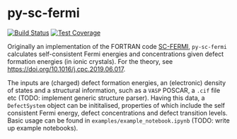 # py-sc-fermi

[![Build Status](https://travis-ci.org/bjmorgan/py-sc-fermi.svg?branch=master)](https://travis-ci.org/bjmorgan/py-sc-fermi)
[![Test Coverage](https://api.codeclimate.com/v1/badges/e2ee22eaa4387f072ce7/test_coverage)](https://codeclimate.com/github/bjmorgan/py-sc-fermi/test_coverage)  

Originally an implementation of the FORTRAN code [SC-FERMI](https://github.com/jbuckeridge/sc-fermi), `py-sc-fermi` calculates self-consistent Fermi energies and concentrations given defect formation energies (in ionic crystals). For the theory, see https://doi.org/10.1016/j.cpc.2019.06.017.   

The inputs are (charged) defect formation energies, an (electronic) density of states and a structural information, such as a `VASP` POSCAR, a `.cif` file etc (TODO: implement generic structure parser). Having this data, a `DefectSystem` object can be inititalised, properties of which include the self consistent Fermi energy, defect concentrations and defect transition levels. Basic usage can be found in `examples/example_notebook.ipynb` (TODO: write up example notebooks).

